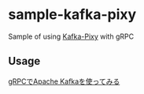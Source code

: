 # sample-kafka-pixy

Sample of using [Kafka-Pixy](https://github.com/mailgun/kafka-pixy) with gRPC

## Usage

[gRPCでApache Kafkaを使ってみる](https://qiita.com/YoshidaY/items/aa56b37dd39ff11c3ce0)

